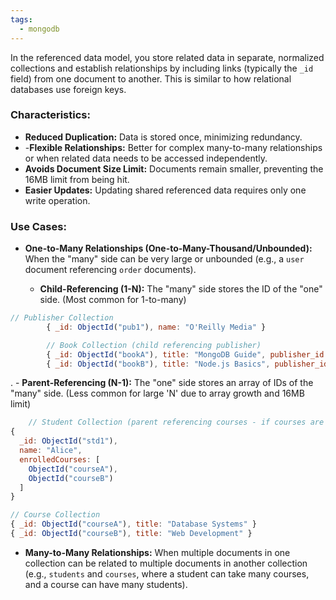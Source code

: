 ```yaml
---
tags:
  - mongodb
---
```


In the referenced data model, you store related data in separate, normalized collections and establish relationships by including links (typically the `_id` field) from one document to another. This is similar to how relational databases use foreign keys.

### **Characteristics:**

- **Reduced Duplication:** Data is stored once, minimizing redundancy.
- -**Flexible Relationships:** Better for complex many-to-many relationships or when related data needs to be accessed independently.
- **Avoids Document Size Limit:** Documents remain smaller, preventing the 16MB limit from being hit.
- **Easier Updates:** Updating shared referenced data requires only one write operation.

### **Use Cases:**

- **One-to-Many Relationships (One-to-Many-Thousand/Unbounded):** When the "many" side can be very large or unbounded (e.g., a `user` document referencing `order` documents).
    
    - **Child-Referencing (1-N):** The "many" side stores the ID of the "one" side. (Most common for 1-to-many)
```js
// Publisher Collection
		{ _id: ObjectId("pub1"), name: "O'Reilly Media" }

		// Book Collection (child referencing publisher)
		{ _id: ObjectId("bookA"), title: "MongoDB Guide", publisher_id: ObjectId("pub1") }
		{ _id: ObjectId("bookB"), title: "Node.js Basics", publisher_id: ObjectId("pub1") }
```
.
	- **Parent-Referencing (N-1):** The "one" side stores an array of IDs of the "many" side. (Less common for large 'N' due to array growth and 16MB limit)

```js
	// Student Collection (parent referencing courses - if courses are few)
{
  _id: ObjectId("std1"),
  name: "Alice",
  enrolledCourses: [
    ObjectId("courseA"),
    ObjectId("courseB")
  ]
}

// Course Collection
{ _id: ObjectId("courseA"), title: "Database Systems" }
{ _id: ObjectId("courseB"), title: "Web Development" }
```

- **Many-to-Many Relationships:** When multiple documents in one collection can be related to multiple documents in another collection (e.g., `students` and `courses`, where a student can take many courses, and a course can have many students).
